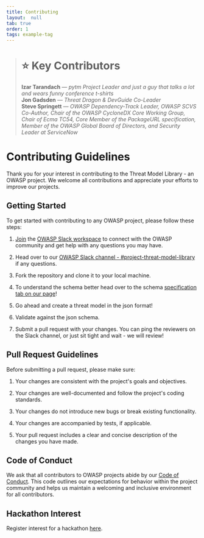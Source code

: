 ```yaml
---
title: Contributing
layout:  null
tab: true
order: 1
tags: example-tag
---
```



> # ⭐ Key Contributors  
> **Izar Tarandach** — *pytm Project Leader and just a guy that talks a lot and wears funny conference t-shirts*  
> **Jon Gadsden** — *Threat Dragon & DevGuide Co-Leader*  
> **Steve Springett** — *OWASP Dependency-Track Leader, OWASP SCVS Co-Author, Chair of the OWASP CycloneDX Core Working Group, Chair of Ecma TC54, Core Member of the PackageURL specification, Member of the OWASP Global Board of Directors, and Security Leader at ServiceNow*  


# Contributing Guidelines

Thank you for your interest in contributing to the Threat Model Library - an OWASP project. We welcome all contributions and appreciate your efforts to improve our projects.

## Getting Started

To get started with contributing to any OWASP project, please follow these steps:

1. [Join](http://owasp.org/slack/invite) the [OWASP Slack workspace](https://owasp.slack.com) to connect with the OWASP community and get help with any questions you may have.

2. Head over to our [OWASP Slack channel - #project-threat-model-library](https://owasp.slack.com/archives/C08UNEQTPUY) if any questions. 

3. Fork the repository and clone it to your local machine.

4. To understand the schema better head over to the schema [specification tab on our page](https://owasp.org/www-project-threat-model-library/)!

5. Go ahead and create a threat model in the json format! 

6. Validate against the json schema.

7. Submit a pull request with your changes. You can ping the reviewers on the Slack channel, or just sit tight and wait - we will review!

## Pull Request Guidelines

Before submitting a pull request, please make sure:

1. Your changes are consistent with the project's goals and objectives.

2. Your changes are well-documented and follow the project's coding standards.

3. Your changes do not introduce new bugs or break existing functionality.

4. Your changes are accompanied by tests, if applicable.

5. Your pull request includes a clear and concise description of the changes you have made.

## Code of Conduct

We ask that all contributors to OWASP projects abide by our [Code of Conduct](https://owasp.org/www-policy/operational/code-of-conduct). This code outlines our expectations for behavior within the project community and helps us maintain a welcoming and inclusive environment for all contributors.

## Hackathon Interest

Register interest for a hackathon [here](https://airtable.com/appwu5c5wt1zJXhIQ/pagnNjTTHWSMQJIer/form). 




